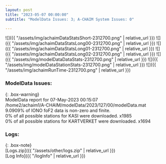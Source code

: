 ```yaml
---
layout: post
title: "2023-05-07 00:00:00"
subtitle: "ModelData Issues: 3; A-CHAIM System Issues: 0"

---
```


![]({{ "/assets/img/achaimDataStatsShort-2312700.png" | relative_url }})
![]({{ "/assets/img/achaimDataStatsLong00-2312700.png" | relative_url }})
![]({{ "/assets/img/achaimDataStatsLong01-2312700.png" | relative_url }})
![]({{ "/assets/img/achaimDataStatsLong02-2312700.png" | relative_url }})
![]({{ "/assets/img/modelDataDataStats-2312700.png" | relative_url }})
![]({{ "/assets/img/modelDataStationStats-2312700.png" | relative_url }})
![]({{ "/assets/img/achaimRunTime-2312700.png" | relative_url }})


### ModelData Issues:  
  
{: .box-warning}  
 ModelData report for 07-May-2023 00:15:07   
 /home2/achaim1/A-CHAIM/modelData/2023/127/00/modelData.mat   
 9.0909% of IONO foF2 data is non-zero and finite.   
 0% of all possible stations for KASI were downloaded. x1985   
 0% of all possible stations for KARTVERKET were downloaded. x1694   
  


### Logs:  
  
{: .box-note}  
[Logs.zip]({{ "/assets/other/logs.zip" | relative_url }})  
[Log Info]({{ "/logInfo" | relative_url }})  
